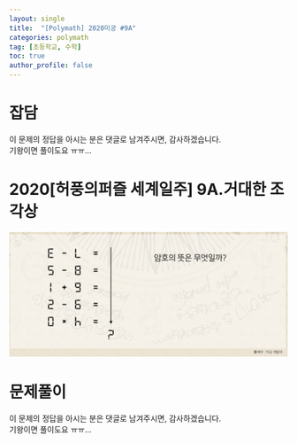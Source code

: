 ```yaml
---
layout: single
title:  "[Polymath] 2020미궁 #9A"
categories: polymath
tag: [초등학교, 수학]
toc: true
author_profile: false
---
```


# 잡담   
이 문제의 정답을 아시는 분은 댓글로 남겨주시면, 감사하겠습니다.<br/>
기왕이면 풀이도요 ㅠㅠ...<br/>  

# 2020[허풍의퍼즐 세계일주] 9A.거대한 조각상


<img src="../../images/2022-01-29/polymath-2020-9A.PNG">






# 문제풀이
이 문제의 정답을 아시는 분은 댓글로 남겨주시면, 감사하겠습니다.<br/>
기왕이면 풀이도요 ㅠㅠ...
<br/>
<br/>
<br/>







